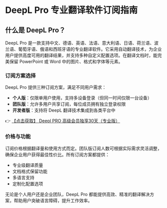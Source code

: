 # DeepL Pro 专业翻译软件订阅指南

## 什么是 DeepL Pro？

DeepL Pro 是一款支持中文、德语、英语、法语、意大利语、日语、荷兰语、波兰语、葡萄牙语、俄语和西班牙语的专业翻译软件。它采用自动翻译技术，为企业用户提供高度可用的翻译结果，并支持多种自定义配置选项。在翻译文档时，能完美保留 PowerPoint 或 Word 中的图片、格式和字体等元素。

### 订阅方案选择

DeepL Pro 提供三种订阅方案，满足不同用户需求：

- **个人版**：仅限单用户使用，支持多设备登录（但同一时间仅限一台设备）
- **团队版**：允许多用户共享订阅，每位成员拥有独立登录权限
- **开发者版**：支持将 DeepL 翻译技术集成到各类平台中

👉 [【点击获取】 Deepl PRO 高级会员独享30天（专业版） ](https://bit.ly/DEepl)

### 价格与功能

订阅价格根据翻译量和使用方式而定。团队版订阅人数可根据实际需求灵活调整，确保企业用户获得最佳性价比。所有订阅方案都提供：

- 专业级翻译质量
- 文档格式保留功能
- 多语言支持
- 定制化配置选项

无论是个人用户还是企业团队，DeepL Pro 都能提供高效、精准的翻译解决方案，帮助用户突破语言障碍，提升工作效率。